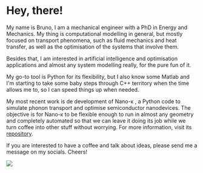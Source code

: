 # Hey, there!

My name is Bruno, I am a mechanical engineer with a PhD in Energy and Mechanics. My thing is computational modelling in general, but mostly focused on transport phenomena, such as fluid mechanics and heat transfer, as well as the optimisation of the systems that involve them.

Besides that, I am interested in artificial intelligence and optimisation applications and almost any system modelling really, for the pure fun of it.

My go-to tool is Python for its flexibility, but I also know some Matlab and I'm starting to take some baby steps through C++ territory when the time allows me to, so I can speed things up when needed.

My most recent work is de development of Nano-&#954; , a Python code to simulate phonon transport and optimise semiconductor nanodevices. The objective is for Nano-&#954; to be flexible enough to run in almost any geometry and completely automated so that we can leave it doing its job while we turn coffee into other stuff without worrying. For more information, visit its [repository](https://github.com/brunohs1993/Nanokappa).

If you are interested to have a coffee and talk about ideas, please send me a message on my socials. Cheers!

![](/simulation.gif)
